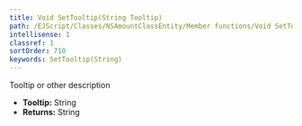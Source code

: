 ```yaml
---
title: Void SetTooltip(String Tooltip)
path: /EJScript/Classes/NSAmountClassEntity/Member functions/Void SetTooltip(String p_0)
intellisense: 1
classref: 1
sortOrder: 710
keywords: SetTooltip(String)
---
```



Tooltip or other description



* **Tooltip:** String
* **Returns:** String



